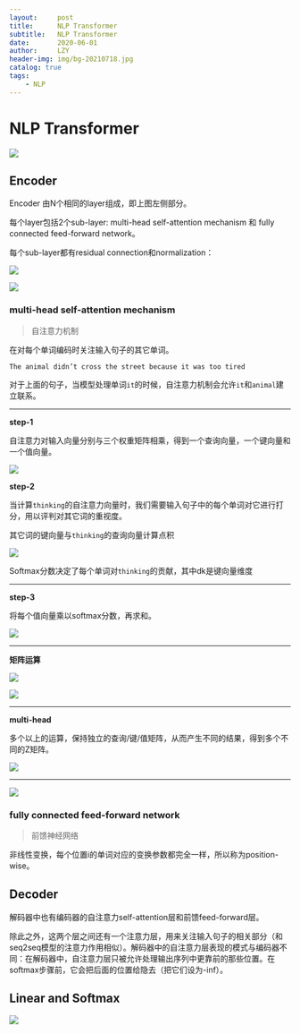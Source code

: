 ```yaml
---
layout:     post
title:      NLP Transformer
subtitle:   NLP Transformer
date:       2020-06-01
author:     LZY
header-img: img/bg-20210718.jpg
catalog: true
tags:
    - NLP
---
```


# NLP Transformer

![](/img/31a961ee467928619d14ar.jpg)


## Encoder

Encoder 由N个相同的layer组成，即上图左侧部分。

每个layer包括2个sub-layer: multi-head self-attention mechanism 和 fully connected feed-forward network。

每个sub-layer都有residual connection和normalization：


![](/img/8889.png)



![](/img/100006a6.jpg)

### multi-head self-attention mechanism

> 自注意力机制


在对每个单词编码时关注输入句子的其它单词。

`The animal didn’t cross the street because it was too tired`

对于上面的句子，当模型处理单词`it`的时候，自注意力机制会允许`it`和`animal`建立联系。

---

**step-1**

自注意力对输入向量分别与三个权重矩阵相乘，得到一个查询向量，一个键向量和一个值向量。

![](/img/q14930.jpg)


**step-2**

当计算`thinking`的自注意力向量时，我们需要输入句子中的每个单词对它进行打分，用以评判对其它词的重视度。

其它词的键向量与`thinking`的查询向量计算点积

![](/img/q15202.jpg)

Softmax分数决定了每个单词对`thinking`的贡献，其中dk是键向量维度

---

**step-3**

将每个值向量乘以softmax分数，再求和。

![](/img/q15564.jpg)


---


**矩阵运算**

![](/img/111q3.jpg)

![](/img/qddddv4.jpg)

---

**multi-head**

多个以上的运算，保持独立的查询/键/值矩阵，从而产生不同的结果，得到多个不同的Z矩阵。

![](/img/7009086.jpg)

---

![](/img/ef7009206.jpg)


### fully connected feed-forward network

> 前馈神经网络

非线性变换，每个位置i的单词对应的变换参数都完全一样，所以称为position-wise。

## Decoder

解码器中也有编码器的自注意力self-attention层和前馈feed-forward层。

除此之外，这两个层之间还有一个注意力层，用来关注输入句子的相关部分（和seq2seq模型的注意力作用相似）。解码器中的自注意力层表现的模式与编码器不同：在解码器中，自注意力层只被允许处理输出序列中更靠前的那些位置。在softmax步骤前，它会把后面的位置给隐去（把它们设为-inf）。


## Linear and Softmax

![](/img/qq324324.jpg)

